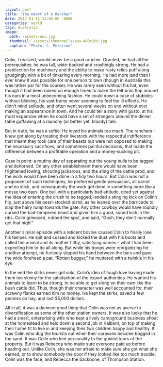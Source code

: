 ```yaml
---
layout: post
title: "The Heart of a Rancher"
date: 2017-01-11 12:00:00 -0800
categories: world
tags: Australia
image:
  path: /assets/aus.jpg
  thumbnail: /assets/thumbnails/aus-400x200.jpg
  caption: "Photo: C. Peterson"
---
```

Colin, I realized, would never be a good rancher. Granted, he had all the prerequisites: he was tall, wide-backed and crushingly strong. He had a predilection for machinery and the ability to make rusty relics puff along grudgingly with a bit of tinkering every morning. He had more land than I ever knew it was possible for one person to own (though in Australia this was rather par for the course). He was rarely seen without his hat, even though it had been rained on enough times to make the felt brim flop around his ears in a most unbecoming fashion. He could down a case of stubbies without blinking, his vast frame never seeming to feel the ill effects. He didn’t mind solitude, and often went several weeks on end without ever making an appearance in town. And he could tell a story with gusto, at his most expansive when he could have a set of strangers around the dinner table guffawing at a raunchy (or better yet, bloody) tale.

But in truth, he was a softie. He loved his animals too much. The ranchers I knew got along by treating their livestock with the respectful indifference that meant they took care of their beasts but were not opposed to making the necessary sacrifices, and sometimes painful decisions, that made the difference between a profitable operation and a money-sucking pit.

Case in point: a routine day of separating out the young bulls to be tagged and dehorned. On any other establishment there would have been frightened lowing, shouting jackaroos, and the sting of the cattle prod, and the work would have been done in a tidy two hours. But Colin was not a proponent of such techniques; he preferred gentle persuasion, all carrot and no stick, and consequently the work got done in something more like a messy two days. One bull with a particularly bad attitude, dead set against the idea of entering the crush to be tagged, landed a stinging kick on Colin’s hip, just above his pearl-stocked pistol, as he leaned over the barricade to slap the hairy rump towards the gate. Any other cowboy would have roundly cursed the bad-tempered beast and given him a good, sound kick in the ribs. Colin grimaced, rubbed the spot, and said, “Gosh, they don’t normally get that high!”

Another similar episode with a reticent bovine caused Colin to finally lose his temper. He spit and cussed and kicked the dust with his boots and called the animal and its mother filthy, satisfying names – what I had been expecting him to do all along. But while his troops were reorganizing for another attempt, he furtively slipped his hand between the bars and gave the wide forehead a pat. “Rotten bugger,” he muttered with a twinkle in his eye.

In the end the stirks never got sold, Colin’s idea of tough love having made them too skinny for the satisfaction of the export authorities. He wanted his animals to learn to be strong, to be able to get along on their own like the bush cattle did. Thus, though their character was well accounted for, their scrawny flanks earned him no money. He kept the stirks, saved a few pennies on hay, and lost $5,000 dollars.

All in all, it was a damned good thing that Colin was not as averse to diversification as some of the other station owners. It was also lucky that he had a smart, enterprising wife who kept a lively campground business afloat at the homestead and held down a second job in Kalbarri, on top of making their home fit to live in and keeping their two children happy and healthy. It was Colin who dug the tourists out when their caravans became bogged in the sand. It was Colin who lent personality to the guided tours of the property. But it was Rebecca who made sure everyone paid up before heading out. Unlike Colin, she was not afraid to make sure she got what she earned, or to show somebody the door if they looked like too much trouble.  Colin was the face, and Rebecca the backbone, of Thompson Station.
